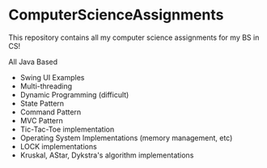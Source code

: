 # ComputerScienceAssignments
This repository contains all my computer science assignments for my BS in CS!

All Java Based

- Swing UI Examples
- Multi-threading
- Dynamic Programming (difficult)
- State Pattern
- Command Pattern
- MVC Pattern
- Tic-Tac-Toe implementation
- Operating System Implementations (memory management, etc)
- LOCK implementations
- Kruskal, AStar, Dykstra's algorithm implementations



